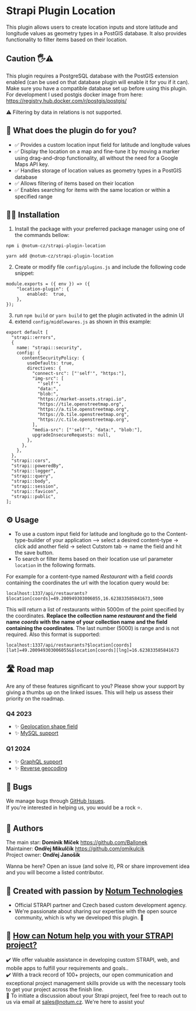 # Strapi Plugin Location

This plugin allows users to create location inputs and store latitude and longitude values as geometry types in a PostGIS database. It also provides functionality to filter items based on their location.

## Caution 🖐⚠️

This plugin requires a PostgreSQL database with the PostGIS extension enabled (can be used on that database plugin will enable it for you if it can). Make sure you have a compatible database set up before using this plugin. For development I used postgis docker image from here: https://registry.hub.docker.com/r/postgis/postgis/

⚠️ Filtering by data in relations is not supported.

## 🙉 What does the plugin do for you?

- ✅ Provides a custom location input field for latitude and longitude values
- ✅ Display the location on a map and fine-tune it by moving a marker using drag-and-drop functionality, all without the need for a Google Maps API key.
- ✅ Handles storage of location values as geometry types in a PostGIS database
- ✅ Allows filtering of items based on their location
- ✅ Enables searching for items with the same location or within a specified range

## 🧑‍💻 Installation

1. Install the package with your preferred package manager using one of the commands bellow:

```
npm i @notum-cz/strapi-plugin-location
```
```
yarn add @notum-cz/strapi-plugin-location
```
2. Create or modify file `config/plugins.js` and include the following code snippet:

```
module.exports = ({ env }) => ({
	"location-plugin": {
		enabled:  true,
	},
});
```
3. run `npm build` or `yarn build` to get the plugin activated in the admin UI
4. extend `config/middlewares.js` as shown in this example:

```
export default [
  "strapi::errors",
  {
    name: "strapi::security",
    config: {
      contentSecurityPolicy: {
        useDefaults: true,
        directives: {
          "connect-src": ["'self'", "https:"],
          "img-src": [
            "'self'",
            "data:",
            "blob:",
            "https://market-assets.strapi.io",
            "https://tile.openstreetmap.org",
            "https://a.tile.openstreetmap.org",
            "https://b.tile.openstreetmap.org",
            "https://c.tile.openstreetmap.org",
          ],
          "media-src": ["'self'", "data:", "blob:"],
          upgradeInsecureRequests: null,
        },
      },
    },
  },
  "strapi::cors",
  "strapi::poweredBy",
  "strapi::logger",
  "strapi::query",
  "strapi::body",
  "strapi::session",
  "strapi::favicon",
  "strapi::public",
];
```
## ⚙️ Usage
 - To use a custom input field for latitude and longitude go to the Content-type-builder of your application –> select a desired content-type -> click add another field -> select Cutstom tab -> name the field and hit the save button.
 - To search or filter items based on their location use url parameter `location` in the following formats.

For example for a content-type named *Restaurant* with a field *coords* containing the coordinates the url with the location query would be:

`localhost:1337/api/restaurants?$location[coords]=49.200949303006055,16.623833585841673,5000`

This will return a list of restaurants within 5000m of the point specified by the coordinates. **Replace the collection name *restaurant* and the field name *coords* with the name of your collection name and the field containing the coordinates**. The last number (5000) is range and is not required.
Also this format is supported:

`localhost:1337/api/restaurants?$location[coords][lat]=49.200949303006055&$location[coords][lng]=16.623833585841673`

## 🛣️ Road map
Are any of these features significant to you? Please show your support by giving a thumbs up on the linked issues. This will help us assess their priority on the roadmap.
### Q4 2023
- ✨ [Geolocation shape field](https://github.com/notum-cz/strapi-plugin-location/issues/44)
- ✨ [MySQL support](https://github.com/notum-cz/strapi-plugin-location/issues/31)
### Q1 2024 
- ✨ [GraphQL support](https://github.com/notum-cz/strapi-plugin-location/issues/46)
- ✨ [Reverse geocoding](https://github.com/notum-cz/strapi-plugin-location/issues/45)
  
## 🐛 Bugs

We manage bugs through [GitHub Issues](https://github.com/notum-cz/strapi-plugin-location/issues). <br>
If you're interested in helping us, you would be a rock  ⭐.

## 🧔 Authors

The main star: **Dominik Míček** https://github.com/Ballonek <br>
Maintainer: **Ondřej Mikulčík** https://github.com/omikulcik <br>
Project owner: **Ondřej Janošík** <br>

Wanna be here? Open an issue (and solve it), PR or share improvement idea and you will become a listed contributor.

## 🚀 Created with passion by [Notum Technologies](https://notum.cz/en)

- Official STRAPI partner and Czech based custom development agency.
- We're passionate about sharing our expertise with the open source community, which is why we developed this plugin. 🖤

## 🎯 [How can Notum help you with your STRAPI project?](https://notum.cz/en/strapi/)

✔️ We offer valuable assistance in developing custom STRAPI, web, and mobile apps to fulfill your requirements and goals.. <br>
✔️ With a track record of 100+ projects, our open communication and exceptional project management skills provide us with the necessary tools to get your project across the finish line.<br>
📅 To initiate a discussion about your Strapi project, feel free to reach out to us via email at sales@notum.cz. We're here to assist you!
